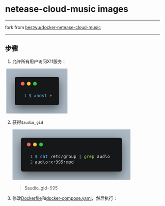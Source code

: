 # netease-cloud-music images

---

fork from [bestwu/docker-netease-cloud-music](https://github.com/bestwu/docker-netease-cloud-music)

---

## 步骤

1. 允许所有用户访问X11服务：

​        ![授权访问X11](./file/pics/xhost.png)

2. 获得`$audio_gid`

    ![audio_gid](./file/pics/cat.png)

   > $audio_gid=995

3. 修改[Dockerfile](./DockerFile)和[docker-compose.yaml](./docker-compose.yaml)，然后执行：

